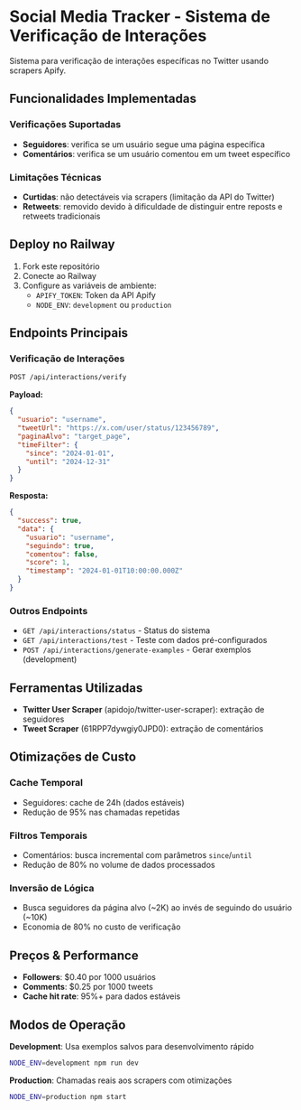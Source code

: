 # Social Media Tracker - Sistema de Verificação de Interações

Sistema para verificação de interações específicas no Twitter usando scrapers Apify.

## Funcionalidades Implementadas

### Verificações Suportadas

- **Seguidores**: verifica se um usuário segue uma página específica
- **Comentários**: verifica se um usuário comentou em um tweet específico

### Limitações Técnicas

- **Curtidas**: não detectáveis via scrapers (limitação da API do Twitter)
- **Retweets**: removido devido à dificuldade de distinguir entre reposts e retweets tradicionais

## Deploy no Railway

1. Fork este repositório
2. Conecte ao Railway
3. Configure as variáveis de ambiente:
   - `APIFY_TOKEN`: Token da API Apify
   - `NODE_ENV`: `development` ou `production`

## Endpoints Principais

### Verificação de Interações

```bash
POST /api/interactions/verify
```

**Payload:**

```json
{
  "usuario": "username",
  "tweetUrl": "https://x.com/user/status/123456789",
  "paginaAlvo": "target_page",
  "timeFilter": {
    "since": "2024-01-01",
    "until": "2024-12-31"
  }
}
```

**Resposta:**

```json
{
  "success": true,
  "data": {
    "usuario": "username",
    "seguindo": true,
    "comentou": false,
    "score": 1,
    "timestamp": "2024-01-01T10:00:00.000Z"
  }
}
```

### Outros Endpoints

- `GET /api/interactions/status` - Status do sistema
- `GET /api/interactions/test` - Teste com dados pré-configurados
- `POST /api/interactions/generate-examples` - Gerar exemplos (development)

## Ferramentas Utilizadas

- **Twitter User Scraper** (apidojo/twitter-user-scraper): extração de seguidores
- **Tweet Scraper** (61RPP7dywgiy0JPD0): extração de comentários

## Otimizações de Custo

### Cache Temporal

- Seguidores: cache de 24h (dados estáveis)
- Redução de 95% nas chamadas repetidas

### Filtros Temporais

- Comentários: busca incremental com parâmetros `since`/`until`
- Redução de 80% no volume de dados processados

### Inversão de Lógica

- Busca seguidores da página alvo (~2K) ao invés de seguindo do usuário (~10K)
- Economia de 80% no custo de verificação

## Preços & Performance

- **Followers**: $0.40 por 1000 usuários
- **Comments**: $0.25 por 1000 tweets
- **Cache hit rate**: 95%+ para dados estáveis

## Modos de Operação

**Development**: Usa exemplos salvos para desenvolvimento rápido

```bash
NODE_ENV=development npm run dev
```

**Production**: Chamadas reais aos scrapers com otimizações

```bash
NODE_ENV=production npm start
```
